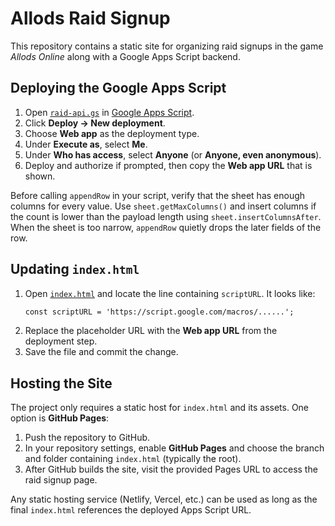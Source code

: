 # Allods Raid Signup

This repository contains a static site for organizing raid signups in the game *Allods Online* along with a Google Apps Script backend.

## Deploying the Google Apps Script

1. Open [`raid-api.gs`](raid-api.gs) in [Google Apps Script](https://script.google.com/).
2. Click **Deploy → New deployment**.
3. Choose **Web app** as the deployment type.
4. Under **Execute as**, select **Me**.
5. Under **Who has access**, select **Anyone** (or **Anyone, even anonymous**).
6. Deploy and authorize if prompted, then copy the **Web app URL** that is shown.

Before calling `appendRow` in your script, verify that the sheet has enough
columns for every value. Use `sheet.getMaxColumns()` and insert columns if the
count is lower than the payload length using `sheet.insertColumnsAfter`. When
the sheet is too narrow, `appendRow` quietly drops the later fields of the row.

## Updating `index.html`

1. Open [`index.html`](index.html) and locate the line containing `scriptURL`.
   It looks like:
   ```html
   const scriptURL = 'https://script.google.com/macros/......';
   ```
2. Replace the placeholder URL with the **Web app URL** from the deployment step.
3. Save the file and commit the change.

## Hosting the Site

The project only requires a static host for `index.html` and its assets. One option is **GitHub Pages**:

1. Push the repository to GitHub.
2. In your repository settings, enable **GitHub Pages** and choose the branch and folder containing `index.html` (typically the root).
3. After GitHub builds the site, visit the provided Pages URL to access the raid signup page.

Any static hosting service (Netlify, Vercel, etc.) can be used as long as the final `index.html` references the deployed Apps Script URL.

